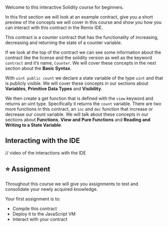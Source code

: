 Welcome to this interactive Solidity course for beginners.

In this first section we will look at an example contract, give you a short preview of the concepts we will cover in this course and show you how you can interact with this contract in the Remix IDE.

This contract is a counter contract that has the functionality of increasing, decreasing and returning the state of a counter variable.

If we look at the top of the contract we can see some information about the contract like the license and the solidity version as well as the keyword `contract` and it’s name, `Counter`. We will cover these concepts in the next section about the **Basic Syntax**.

With `uint public count` we declare a state variable of the type `uint` and that is publicly visible. We will cover these concepts in our sections about **Variables**, **Primitive Data Types** and **Visibility**.  

We then create a get function that is defined with the `view` keyword and returns an uint type. Specifically it returns the `count` variable. There are two more functions in this contract, an `inc` and `dec` function that increase or decrease our count variable. 
We will talk about these concepts in our sections about **Functions**, **View and Pure Functions** and **Reading and Writing to a State Variable**.

## Interacting with the IDE
// video of the interactions with the IDE

## ⭐️ Assignment
Throughout this course we will give you assignments to test and consolidate your newly acquired knowledge.

Your first assignment is to:
* Compile this contract
* Deploy it to the JavaScript VM
* Interact with your contract